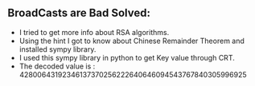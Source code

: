 ## BroadCasts are Bad Solved:

- I tried to get more info about RSA algorithms. 
- Using the hint I got to know about Chinese Remainder Theorem and installed sympy library. 
- I used this sympy library in python to get Key value through CRT. 
- The decoded value is : 42800643192346137370256222640646094543767840305996925
